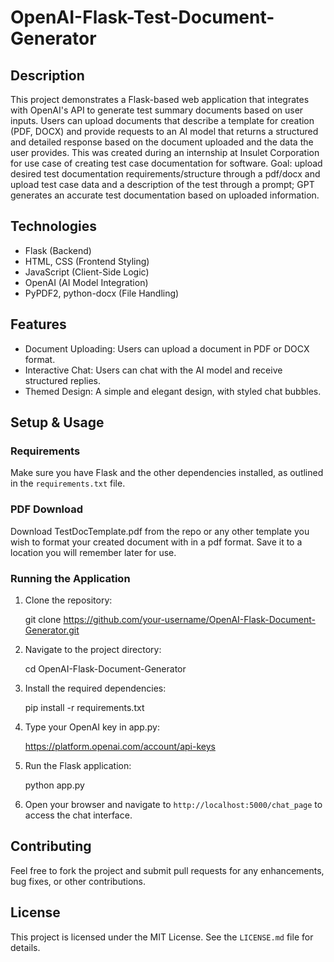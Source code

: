 # OpenAI-Flask-Test-Document-Generator

## Description

This project demonstrates a Flask-based web application that integrates with OpenAI's API to generate test summary documents based on user inputs. Users can upload documents that describe a template for creation (PDF, DOCX) and provide requests to an AI model that returns a structured and detailed response based on the document uploaded and the data the user provides. This was created during an internship at Insulet Corporation for use case of creating test case documentation for software. Goal: upload desired test documentation requirements/structure through a pdf/docx and upload test case data and a description of the test through a prompt; GPT generates an accurate test documentation based on uploaded information.
## Technologies

- Flask (Backend)
- HTML, CSS (Frontend Styling)
- JavaScript (Client-Side Logic)
- OpenAI (AI Model Integration)
- PyPDF2, python-docx (File Handling)

## Features

- Document Uploading: Users can upload a document in PDF or DOCX format.
- Interactive Chat: Users can chat with the AI model and receive structured replies.
- Themed Design: A simple and elegant design, with styled chat bubbles.

## Setup & Usage

### Requirements

Make sure you have Flask and the other dependencies installed, as outlined in the `requirements.txt` file.

### PDF Download

Download TestDocTemplate.pdf from the repo or any other template you wish to format your created document with in a pdf format. Save it to a location you will remember later for use.

### Running the Application

1. Clone the repository:

    git clone https://github.com/your-username/OpenAI-Flask-Document-Generator.git

2. Navigate to the project directory:

    cd OpenAI-Flask-Document-Generator

3. Install the required dependencies:

    pip install -r requirements.txt

4. Type your OpenAI key in app.py:

    https://platform.openai.com/account/api-keys

6. Run the Flask application:

    python app.py

7. Open your browser and navigate to `http://localhost:5000/chat_page` to access the chat interface.

## Contributing

Feel free to fork the project and submit pull requests for any enhancements, bug fixes, or other contributions.

## License

This project is licensed under the MIT License. See the `LICENSE.md` file for details.




